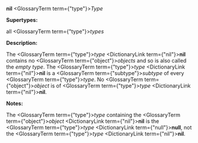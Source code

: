 **nil** <GlossaryTerm  term={"type"}><i>Type</i></GlossaryTerm>

**Supertypes:**

all <GlossaryTerm  term={"type"}><i>types</i></GlossaryTerm>

**Description:**

The <GlossaryTerm  term={"type"}><i>type</i></GlossaryTerm> <DictionaryLink  term={"nil"}><b>nil</b></DictionaryLink> contains no <GlossaryTerm  term={"object"}><i>objects</i></GlossaryTerm> and so is also called the *empty type*. The <GlossaryTerm  term={"type"}><i>type</i></GlossaryTerm> <DictionaryLink  term={"nil"}><b>nil</b></DictionaryLink> is a <GlossaryTerm  term={"subtype"}><i>subtype</i></GlossaryTerm> of every <GlossaryTerm  term={"type"}><i>type</i></GlossaryTerm>. No <GlossaryTerm  term={"object"}><i>object</i></GlossaryTerm> is of <GlossaryTerm  term={"type"}><i>type</i></GlossaryTerm> <DictionaryLink  term={"nil"}><b>nil</b></DictionaryLink>.

**Notes:**

The <GlossaryTerm  term={"type"}><i>type</i></GlossaryTerm> containing the <GlossaryTerm  term={"object"}><i>object</i></GlossaryTerm> <DictionaryLink  term={"nil"}><b>nil</b></DictionaryLink> is the <GlossaryTerm  term={"type"}><i>type</i></GlossaryTerm> <DictionaryLink  term={"null"}><b>null</b></DictionaryLink>, not the <GlossaryTerm  term={"type"}><i>type</i></GlossaryTerm> <DictionaryLink  term={"nil"}><b>nil</b></DictionaryLink>.
